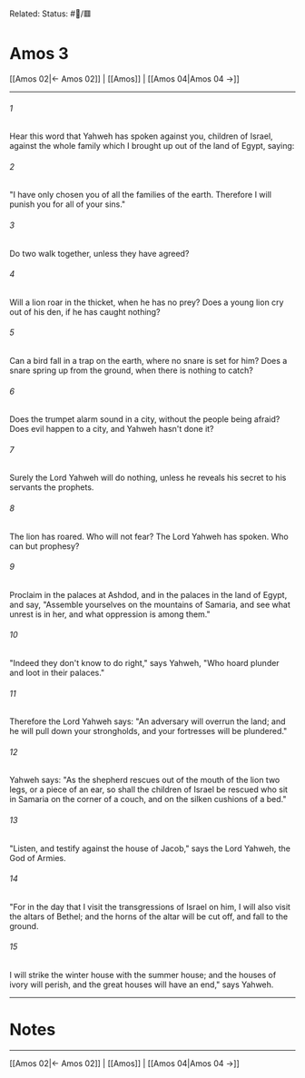 Related:
Status: #📖/🟥
# Amos 3

[[Amos 02|← Amos 02]] | [[Amos]] | [[Amos 04|Amos 04 →]]
***



###### 1 
Hear this word that Yahweh has spoken against you, children of Israel, against the whole family which I brought up out of the land of Egypt, saying: 

###### 2 
"I have only chosen you of all the families of the earth. Therefore I will punish you for all of your sins." 

###### 3 
Do two walk together, unless they have agreed? 

###### 4 
Will a lion roar in the thicket, when he has no prey? Does a young lion cry out of his den, if he has caught nothing? 

###### 5 
Can a bird fall in a trap on the earth, where no snare is set for him? Does a snare spring up from the ground, when there is nothing to catch? 

###### 6 
Does the trumpet alarm sound in a city, without the people being afraid? Does evil happen to a city, and Yahweh hasn't done it? 

###### 7 
Surely the Lord Yahweh will do nothing, unless he reveals his secret to his servants the prophets. 

###### 8 
The lion has roared. Who will not fear? The Lord Yahweh has spoken. Who can but prophesy? 

###### 9 
Proclaim in the palaces at Ashdod, and in the palaces in the land of Egypt, and say, "Assemble yourselves on the mountains of Samaria, and see what unrest is in her, and what oppression is among them." 

###### 10 
"Indeed they don't know to do right," says Yahweh, "Who hoard plunder and loot in their palaces." 

###### 11 
Therefore the Lord Yahweh says: "An adversary will overrun the land; and he will pull down your strongholds, and your fortresses will be plundered." 

###### 12 
Yahweh says: "As the shepherd rescues out of the mouth of the lion two legs, or a piece of an ear, so shall the children of Israel be rescued who sit in Samaria on the corner of a couch, and on the silken cushions of a bed." 

###### 13 
"Listen, and testify against the house of Jacob," says the Lord Yahweh, the God of Armies. 

###### 14 
"For in the day that I visit the transgressions of Israel on him, I will also visit the altars of Bethel; and the horns of the altar will be cut off, and fall to the ground. 

###### 15 
I will strike the winter house with the summer house; and the houses of ivory will perish, and the great houses will have an end," says Yahweh.

---
# Notes


***
[[Amos 02|← Amos 02]] | [[Amos]] | [[Amos 04|Amos 04 →]]
